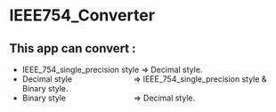 # IEEE754_Converter
## This app can convert :
- IEEE_754_single_precision style => Decimal style.
- Decimal style &nbsp;&nbsp;&nbsp;&nbsp;&nbsp;&nbsp;&nbsp;&nbsp;&nbsp;&nbsp;&nbsp;&nbsp;&nbsp;&nbsp;&nbsp;&nbsp;&nbsp;&nbsp;&nbsp;&nbsp;&nbsp;&nbsp;&nbsp;&nbsp;&nbsp;&nbsp; => IEEE_754_single_precision style & Binary style.
- Binary style &nbsp;&nbsp;&nbsp;&nbsp;&nbsp;&nbsp;&nbsp;&nbsp;&nbsp;&nbsp;&nbsp;&nbsp;&nbsp;&nbsp;&nbsp;&nbsp;&nbsp;&nbsp;&nbsp;&nbsp;&nbsp;&nbsp;&nbsp;&nbsp;&nbsp;&nbsp;&nbsp;&nbsp;&nbsp; => Decimal style.
